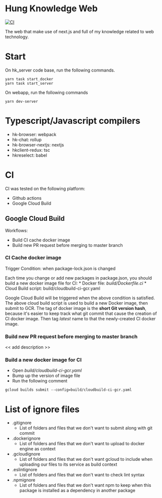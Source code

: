 # Hung Knowledge Web 

[![CI](https://github.com/masterhung0112/hungknow-webapp/workflows/CI/badge.svg)](https://github.com/masterhung0112/hungknow-webapp/actions?query=workflow%3ACI)
<!-- Comment out Circle CI because of unuse
[![CircleCI](https://circleci.com/gh/masterhung0112/hungknow-webapp.svg?style=shield)](https://circleci.com/gh/masterhung0112/hungknow-webapp) 
-->


The web that make use of next.js and full of my knowledge related to web technology.

# Start

On hk_server code base, run the following commands.
```
yarn task start_docker
yarn task start_server
```

On webapp, run the following commands
```
yarn dev-server
```

# Typescript/Javascript compilers

- hk-browser: webpack
- hk-chat: rollup
- hk-browser-nextjs: nextjs
- hkclient-redux: tsc
- hkreselect: babel

# CI

CI was tested on the following platform:
- Github actions
- Google Cloud Build

## Google Cloud Build

Workflows:
* Build CI cache docker image
* Build new PR request before merging to master branch

### CI Cache docker image
Trigger Condition: when package-lock.json is changed

Each time you change or add new packages in package.json, you should build a new docker image file for CI:
    * Docker file: *build/Dockerfile.ci*
    * Cloud Build script: build/cloudbuild-ci-gcr.yaml

Google Cloud Build will be triggered when the above condition is satisfied. The above cloud build script is used to build a new Docker image, then submit to GCR. The tag of docker image is the **short Git version hash**, because it's easier to keep track what git commit that cause the creation of CI docker image. Then tag *latest* name to that the newly-created CI docker image.

### Build new PR request before merging to master branch

<< add description >>

### **Build a new docker image for CI**
- Open *build/cloudbuild-ci-gcr.yaml*
- Bump up the version of image file
- Run the following comment
```
gcloud builds submit --config=build/cloudbuild-ci-gcr.yaml
```

# List of ignore files

* .gitignore
    * List of folders and files that we don't want to submit along with git commit
* .dockerignore
    * List of folders and files that we don't want to upload to docker engine as context
* .gcloudignore
    * List of folders and files that we don't want gcloud to include when uploading our files to its service as build context
* .eslintignore
    * List of folders and files that we don't want to check lint syntax
* .npmignore
    * List of folders and files that we don't want npm to keep when this package is installed as a dependency in another package